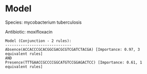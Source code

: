 
# Model

Species: mycobacterium tuberculosis

Antibiotic: moxifloxacin

```
Model (Conjunction - 2 rules):
------------------------------
Absence(ACCACCCGCACGGCGACGCGTCGATCTACGA) [Importance: 0.97, 3 equivalent rules]
AND
Presence(TTTGAACCGCCCCGGCATGTCCGGAGACTCC) [Importance: 0.61, 1 equivalent rules]

```

